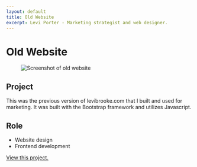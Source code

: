 ```yaml
---
layout: default
title: Old Website
excerpt: Levi Porter - Marketing strategist and web designer.
---
```


<div class="container">
    <div class="row">
        <div class="col-sm-12">
            <h1>Old Website</h1>
        </div>
        <figure class="col-sm-12 work-shot">
            <img src="{{ site.url }}/assets/ow-1.png" alt="Screenshot of old website" class="img-responsive work-ow">
        </figure>
    </div>
    <div class="row">
        <div class="col-sm-5">
            <h2>Project</h2>
            <p>This was the previous version of levibrooke.com that I built and used for marketing. It was built with the Bootstrap framework and utilizes Javascript.</p>
        </div>
        <div class="col-sm-3 col-sm-offset-1">
            <h2>Role</h2>
            <ul>
                <li>Website design</li>
                <li>Frontend development</li>
            </ul>
        </div>
        <div class="col-sm-3 visit-work">
            <a href="{{ site.url }}/old-website" class="btn btn-default">View this project.</a>
        </div>
    </div>
</div>